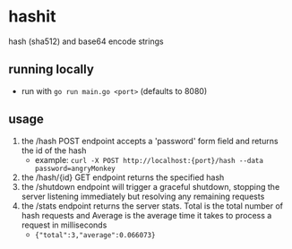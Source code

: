 # hashit
hash (sha512) and base64 encode strings

## running locally
* run with ```go run main.go <port>``` (defaults to 8080)

## usage
1. the /hash POST endpoint accepts a 'password' form field and returns the id of the hash
    * example: ```curl -X POST http://localhost:{port}/hash --data password=angryMonkey```
1. the /hash/{id} GET endpoint returns the specified hash
1. the /shutdown endpoint will trigger a graceful shutdown, stopping the server listening immediately but resolving any remaining requests
1. the /stats endpoint returns the server stats. Total is the total number of hash requests and Average is the average time it takes to process a request in milliseconds
    * ```{"total":3,"average":0.066073}```


    

